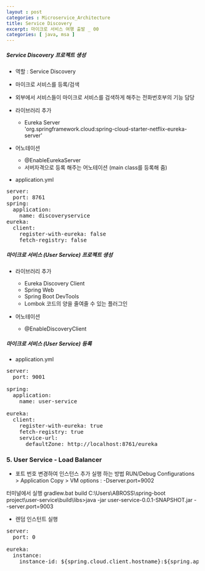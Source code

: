 ```yaml
---
layout : post
categories : Microservice_Architecture
title: Service Discovery
excerpt: 마이크로 서비스 여행 출발 _ 00
categories: [ java, msa ]
---
```


##### Service Discovery 프로젝트 생성
* 역할 : Service Discovery
* 마이크로 서비스를 등록/검색
* 외부에서 서비스들이 마이크로 서비스를 검색하게 해주는 전화번호부의 기능 담당

* 라이브러리 추가
    + Eureka Server  
    'org.springframework.cloud:spring-cloud-starter-netflix-eureka-server'

* 어노테이션
    + @EnableEurekaServer
    + 서버자격으로 등록 해주는 어노테이션 (main class를 등록해 줌)

* application.yml
<pre>
server:
  port: 8761
spring:
  application:
    name: discoveryservice
eureka:
  client:
    register-with-eureka: false
    fetch-registry: false
</pre>

##### 마이크로 서비스 (User Service) 프로젝트 생성
* 라이브러리 추가
    + Eureka Discovery Client
    + Spring Web
    + Spring Boot DevTools 
    + Lombok 코드의 양을 줄여줄 수 있는 플러그인

* 어노테이션 
    + @EnableDiscoveryClient


##### 마이크로 서비스 (User Service) 등록
* application.yml
<pre>
server:
  port: 9001

spring:
  application:
    name: user-service

eureka:
  client:
    register-with-eureka: true
    fetch-registry: true
    service-url:
      defaultZone: http://localhost:8761/eureka
</pre>

### 5. User Service - Load Balancer

* 포트 번호 변경하여 인스턴스 추가 실행 하는 방법
RUN/Debug Configurations > Application Copy >  VM options : -Dserver.port=9002

터미널에서 실행 gradlew.bat build
C:\Users\ABROSS\spring-boot project\user-service\build\libs>java -jar user-service-0.0.1-SNAPSHOT.jar --server.port=9003

* 렌덤 인스턴트 실행
<pre>
server:
  port: 0

eureka:
  instance:
    instance-id: ${spring.cloud.client.hostname}:${spring.application.instance_id:${random.value}}
</pre>


